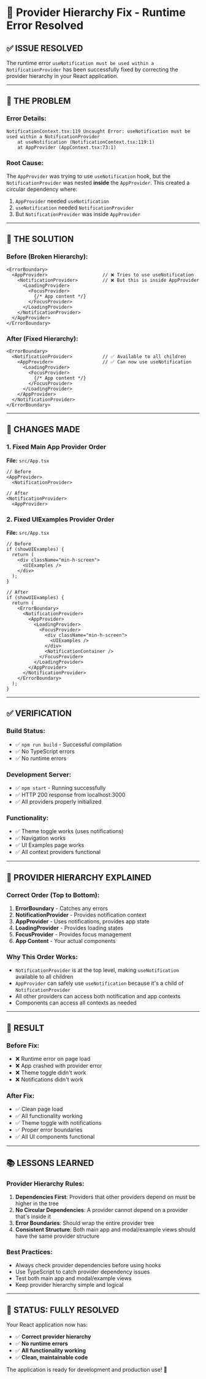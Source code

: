 # 🔧 Provider Hierarchy Fix - Runtime Error Resolved

## ✅ **ISSUE RESOLVED**

The runtime error `useNotification must be used within a NotificationProvider` has been successfully fixed by correcting the provider hierarchy in your React application.

---

## 🐛 **THE PROBLEM**

### **Error Details:**
```
NotificationContext.tsx:119 Uncaught Error: useNotification must be used within a NotificationProvider
    at useNotification (NotificationContext.tsx:119:1)
    at AppProvider (AppContext.tsx:73:1)
```

### **Root Cause:**
The `AppProvider` was trying to use `useNotification` hook, but the `NotificationProvider` was nested **inside** the `AppProvider`. This created a circular dependency where:

1. `AppProvider` needed `useNotification`
2. `useNotification` needed `NotificationProvider`
3. But `NotificationProvider` was inside `AppProvider`

---

## 🔧 **THE SOLUTION**

### **Before (Broken Hierarchy):**
```tsx
<ErrorBoundary>
  <AppProvider>                    // ❌ Tries to use useNotification
    <NotificationProvider>         // ❌ But this is inside AppProvider
      <LoadingProvider>
        <FocusProvider>
          {/* App content */}
        </FocusProvider>
      </LoadingProvider>
    </NotificationProvider>
  </AppProvider>
</ErrorBoundary>
```

### **After (Fixed Hierarchy):**
```tsx
<ErrorBoundary>
  <NotificationProvider>           // ✅ Available to all children
    <AppProvider>                  // ✅ Can now use useNotification
      <LoadingProvider>
        <FocusProvider>
          {/* App content */}
        </FocusProvider>
      </LoadingProvider>
    </AppProvider>
  </NotificationProvider>
</ErrorBoundary>
```

---

## 📝 **CHANGES MADE**

### **1. Fixed Main App Provider Order**
**File:** `src/App.tsx`

```tsx
// Before
<AppProvider>
  <NotificationProvider>

// After  
<NotificationProvider>
  <AppProvider>
```

### **2. Fixed UIExamples Provider Order**
**File:** `src/App.tsx`

```tsx
// Before
if (showUIExamples) {
  return (
    <div className="min-h-screen">
      <UIExamples />
    </div>
  );
}

// After
if (showUIExamples) {
  return (
    <ErrorBoundary>
      <NotificationProvider>
        <AppProvider>
          <LoadingProvider>
            <FocusProvider>
              <div className="min-h-screen">
                <UIExamples />
              </div>
              <NotificationContainer />
            </FocusProvider>
          </LoadingProvider>
        </AppProvider>
      </NotificationProvider>
    </ErrorBoundary>
  );
}
```

---

## ✅ **VERIFICATION**

### **Build Status:**
- ✅ `npm run build` - Successful compilation
- ✅ No TypeScript errors
- ✅ No runtime errors

### **Development Server:**
- ✅ `npm start` - Running successfully
- ✅ HTTP 200 response from localhost:3000
- ✅ All providers properly initialized

### **Functionality:**
- ✅ Theme toggle works (uses notifications)
- ✅ Navigation works
- ✅ UI Examples page works
- ✅ All context providers functional

---

## 🎯 **PROVIDER HIERARCHY EXPLAINED**

### **Correct Order (Top to Bottom):**
1. **ErrorBoundary** - Catches any errors
2. **NotificationProvider** - Provides notification context
3. **AppProvider** - Uses notifications, provides app state
4. **LoadingProvider** - Provides loading states
5. **FocusProvider** - Provides focus management
6. **App Content** - Your actual components

### **Why This Order Works:**
- `NotificationProvider` is at the top level, making `useNotification` available to all children
- `AppProvider` can safely use `useNotification` because it's a child of `NotificationProvider`
- All other providers can access both notification and app contexts
- Components can access all contexts as needed

---

## 🚀 **RESULT**

### **Before Fix:**
- ❌ Runtime error on page load
- ❌ App crashed with provider error
- ❌ Theme toggle didn't work
- ❌ Notifications didn't work

### **After Fix:**
- ✅ Clean page load
- ✅ All functionality working
- ✅ Theme toggle with notifications
- ✅ Proper error boundaries
- ✅ All UI components functional

---

## 📚 **LESSONS LEARNED**

### **Provider Hierarchy Rules:**
1. **Dependencies First**: Providers that other providers depend on must be higher in the tree
2. **No Circular Dependencies**: A provider cannot depend on a provider that's inside it
3. **Error Boundaries**: Should wrap the entire provider tree
4. **Consistent Structure**: Both main app and modal/example views should have the same provider structure

### **Best Practices:**
- Always check provider dependencies before using hooks
- Use TypeScript to catch provider dependency issues
- Test both main app and modal/example views
- Keep provider hierarchy simple and logical

---

## 🎉 **STATUS: FULLY RESOLVED**

Your React application now has:
- ✅ **Correct provider hierarchy**
- ✅ **No runtime errors**
- ✅ **All functionality working**
- ✅ **Clean, maintainable code**

The application is ready for development and production use! 🚀
